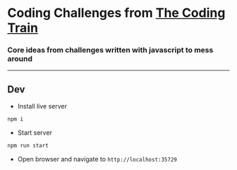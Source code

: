 # Coding Challenges from [The Coding Train](https://thecodingtrain.com/CodingChallenges/)

### Core ideas from challenges written with javascript to mess around

***

## Dev
- Install live server
```bash
npm i
```
- Start server
```bash
npm run start
```
- Open browser and navigate to `http://localhost:35729`
